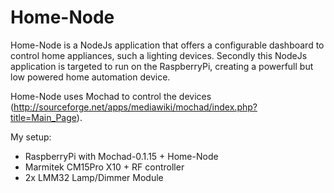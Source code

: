 Home-Node
=========

Home-Node is a NodeJs application that offers a configurable dashboard to control home appliances, such a lighting devices.
Secondly this NodeJs application is targeted to run on the RaspberryPi, creating a powerfull but low powered home 
automation device.

Home-Node uses Mochad to control the devices (http://sourceforge.net/apps/mediawiki/mochad/index.php?title=Main_Page).

My setup:
- RaspberryPi with Mochad-0.1.15 + Home-Node
- Marmitek CM15Pro X10 + RF controller
- 2x LMM32 Lamp/Dimmer Module


